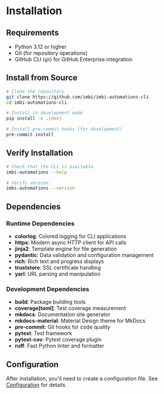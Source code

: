 # Installation

## Requirements

- Python 3.12 or higher
- Git (for repository operations)
- GitHub CLI (`gh`) for GitHub Enterprise integration

## Install from Source

```bash
# Clone the repository
git clone https://github.com/imbi/imbi-automations-cli
cd imbi-automations-cli

# Install in development mode
pip install -e .[dev]

# Install pre-commit hooks (for development)
pre-commit install
```

## Verify Installation

```bash
# Check that the CLI is available
imbi-automations --help

# Verify version
imbi-automations --version
```

## Dependencies

### Runtime Dependencies

- **colorlog**: Colored logging for CLI applications
- **httpx**: Modern async HTTP client for API calls
- **jinja2**: Template engine for file generation
- **pydantic**: Data validation and configuration management
- **rich**: Rich text and progress displays
- **truststore**: SSL certificate handling
- **yarl**: URL parsing and manipulation

### Development Dependencies

- **build**: Package building tools
- **coverage[toml]**: Test coverage measurement
- **mkdocs**: Documentation site generator
- **mkdocs-material**: Material Design theme for MkDocs
- **pre-commit**: Git hooks for code quality
- **pytest**: Test framework
- **pytest-cov**: Pytest coverage plugin
- **ruff**: Fast Python linter and formatter

## Configuration

After installation, you'll need to create a configuration file. See [Configuration](configuration.md) for details.
